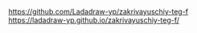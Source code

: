 https://github.com/Ladadraw-yp/zakrivayuschiy-teg-f   
https://ladadraw-yp.github.io/zakrivayuschiy-teg-f/ 